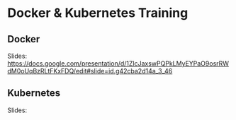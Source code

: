# Docker & Kubernetes Training

## Docker

Slides:
https://docs.google.com/presentation/d/1ZlcJaxswPQPkLMyEYPaO9osrRWdM0oUqBzRLtFKxFDQ/edit#slide=id.g42cba2d14a_3_46

## Kubernetes

Slides:


